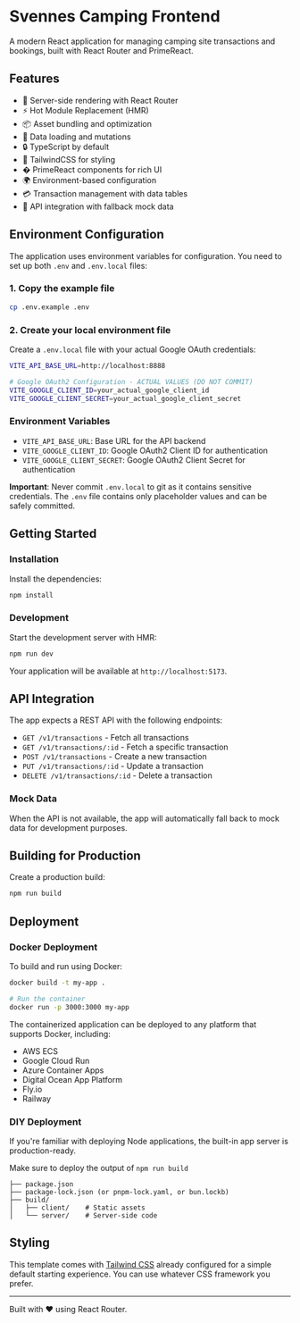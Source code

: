 # Svennes Camping Frontend

A modern React application for managing camping site transactions and bookings, built with React Router and PrimeReact.

## Features

- 🚀 Server-side rendering with React Router
- ⚡️ Hot Module Replacement (HMR)
- 📦 Asset bundling and optimization
- 🔄 Data loading and mutations
- 🔒 TypeScript by default
- 🎉 TailwindCSS for styling
- � PrimeReact components for rich UI
- 🌍 Environment-based configuration
- 💳 Transaction management with data tables
- 🔗 API integration with fallback mock data

## Environment Configuration

The application uses environment variables for configuration. You need to set up both `.env` and `.env.local` files:

### 1. Copy the example file

```bash
cp .env.example .env
```

### 2. Create your local environment file

Create a `.env.local` file with your actual Google OAuth credentials:

```bash
VITE_API_BASE_URL=http://localhost:8888

# Google OAuth2 Configuration - ACTUAL VALUES (DO NOT COMMIT)
VITE_GOOGLE_CLIENT_ID=your_actual_google_client_id
VITE_GOOGLE_CLIENT_SECRET=your_actual_google_client_secret
```

### Environment Variables

- `VITE_API_BASE_URL`: Base URL for the API backend
- `VITE_GOOGLE_CLIENT_ID`: Google OAuth2 Client ID for authentication
- `VITE_GOOGLE_CLIENT_SECRET`: Google OAuth2 Client Secret for authentication

**Important**: Never commit `.env.local` to git as it contains sensitive credentials. The `.env` file contains only placeholder values and can be safely committed.

## Getting Started

### Installation

Install the dependencies:

```bash
npm install
```

### Development

Start the development server with HMR:

```bash
npm run dev
```

Your application will be available at `http://localhost:5173`.

## API Integration

The app expects a REST API with the following endpoints:

- `GET /v1/transactions` - Fetch all transactions
- `GET /v1/transactions/:id` - Fetch a specific transaction
- `POST /v1/transactions` - Create a new transaction
- `PUT /v1/transactions/:id` - Update a transaction
- `DELETE /v1/transactions/:id` - Delete a transaction

### Mock Data

When the API is not available, the app will automatically fall back to mock data for development purposes.

## Building for Production

Create a production build:

```bash
npm run build
```

## Deployment

### Docker Deployment

To build and run using Docker:

```bash
docker build -t my-app .

# Run the container
docker run -p 3000:3000 my-app
```

The containerized application can be deployed to any platform that supports Docker, including:

- AWS ECS
- Google Cloud Run
- Azure Container Apps
- Digital Ocean App Platform
- Fly.io
- Railway

### DIY Deployment

If you're familiar with deploying Node applications, the built-in app server is production-ready.

Make sure to deploy the output of `npm run build`

```
├── package.json
├── package-lock.json (or pnpm-lock.yaml, or bun.lockb)
├── build/
│   ├── client/    # Static assets
│   └── server/    # Server-side code
```

## Styling

This template comes with [Tailwind CSS](https://tailwindcss.com/) already configured for a simple default starting experience. You can use whatever CSS framework you prefer.

---

Built with ❤️ using React Router.
